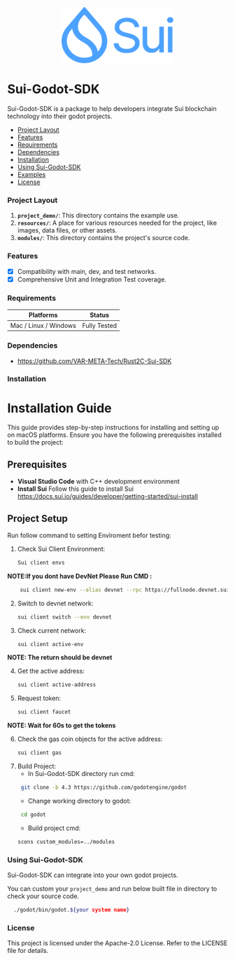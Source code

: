 <p align="center">
	<img src="./resources/sui_logo.png" alt="Unreal-Sui-SDKLogo" width="256" height="128" />
</p>


# Sui-Godot-SDK

Sui-Godot-SDK is a package to help developers integrate Sui blockchain technology into their godot projects.

- [Project Layout](#project-layout)
- [Features](#features)
- [Requirements](#requirements)
- [Dependencies](#dependencies)
- [Installation](#installation)
- [Using Sui-Godot-SDK](#using-rust2c-sui-sdk)
- [Examples](#examples)
- [License](#license)

### Project Layout  

1. **`project_demo/`**: This directory contains the example use.
2. **`resources/`**: A place for various resources needed for the project, like images, data files, or other assets.
3. **`modules/`**: This directory contains the project's source code.

### Features

- [x]  Compatibility with main, dev, and test networks.
- [x]  Comprehensive Unit and Integration Test coverage.

### Requirements

| Platforms                              | Status       |
| -------------------------------------- | ------------ | 
| Mac / Linux / Windows                  | Fully Tested |


### Dependencies
- https://github.com/VAR-META-Tech/Rust2C-Sui-SDK
  
### Installation ###
# Installation Guide

This guide provides step-by-step instructions for installing and setting up on macOS platforms. Ensure you have the following prerequisites installed to build the project:

## Prerequisites
- **Visual Studio Code** with C++ development environment
- **Install Sui** Follow this guide to install Sui https://docs.sui.io/guides/developer/getting-started/sui-install
## Project Setup
Run follow command to setting Envỉroment befor testing:
1. Check Sui Client Environment:  
    ```sh 
    Sui client envs
    ```
 **NOTE:If you dont have DevNet Please Run CMD :**
```sh 
    sui client new-env --alias devnet --rpc https://fullnode.devnet.sui.io:443
```
2. Switch to devnet network: 
    ```sh 
    sui client switch --env devnet
    ```
3. Check current network:
    ```sh 
    sui client active-env
    ```
 **NOTE: The return should be devnet**
 
4. Get the active address: 
    ```sh
    sui client active-address
    ```
5. Request token:
    ```sh
    sui client faucet 
    ```
 **NOTE: Wait for 60s to get the tokens**

6. Check the gas coin objects for the active address: 
    ```sh
    sui client gas
    ```
7. Build Project:
   - In Sui-Godot-SDK directory run cmd:
   ```sh
    git clone -b 4.3 https://github.com/godotengine/godot
   ```
   - Change working directory to godot:
   ```sh
    cd godot
    ```
    - Build project cmd:
     ```sh
    scons custom_modules=../modules
    ```
### Using Sui-Godot-SDK
Sui-Godot-SDK can integrate into your own godot projects.

You can custom your ``project_demo`` and run below built file in  directory to check your source code.
  ```sh
    ./godot/bin/godot.${your system name} 
  ```

### License ###
This project is licensed under the Apache-2.0 License. Refer to the LICENSE file for details.
